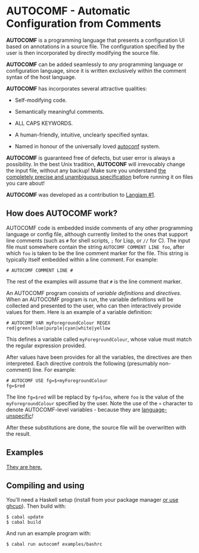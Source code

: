 # AUTOCOMF - Automatic Configuration from Comments

**AUTOCOMF** is a programming language that presents a configuration UI
based on annotations in a source file.  The configuration specified
by the user is then incorporated by directly modifying the source
file.

**AUTOCOMF** can be added seamlessly to *any* programming language or
configuration language, since it is written exclusively within the
comment syntax of the host language.

**AUTOCOMF** has incorporates several attractive qualities:

* Self-modifying code.

* Semantically meaningful comments.

* ALL CAPS KEYWORDS.

* A human-friendly, intuitive, unclearly specified syntax.

* Named in honour of the universally loved
  [autoconf](https://www.gnu.org/software/autoconf/) system.

**AUTOCOMF** is guaranteed free of defects, but user error is always a
possibility.  In the best Unix tradition, **AUTOCONF** will
irrevocably change the input file, without any backup!  Make sure you
understand [the completely precise and unambiguous
specification](https://github.com/athas/autocomf/blob/main/src/Main.hs)
before running it on files you care about!

**AUTOCOMF** was developed as a contribution to [Langjam
#1](https://github.com/langjam/jam0001).

## How does AUTOCOMF work?

AUTOCOMF code is embedded inside comments of any other programming
language or config file, although currently limited to the ones that
support line comments (such as `#` for shell scripts, `;` for Lisp, or
`//` for C).  The input file must somewhere contain the string
`AUTOCOMF COMMENT LINE foo`, after which `foo` is taken to be the line
comment marker for the file.  This string is typically itself embedded
within a line comment.  For example:

```
# AUTOCOMF COMMENT LINE #
```

The rest of the examples will assume that `#` is the line comment
marker.

An AUTOCOMF program consists of *variable definitions* and
*directives*. When an AUTOCOMF program is run, the variable
definitions will be collected and presented to the user, who can then
interactively provide values for them. Here is an example of a
variable definition:

```
# AUTOCOMF VAR myForegroundColour REGEX red|green|blue|purple|cyan|white|yellow
```

This defines a variable called `myForegroundColour`, whose value must
match the regular expression provided.

After values have been provides for all the variables, the directives
are then interpreted.  Each directive controls the following
(presumably non-comment) line.  For example:

```
# AUTOCOMF USE fg=$¤myForegroundColour
fg=$red
```

The line `fg=$red` will be replacd by `fg=$foo`, where `foo` is the
value of the `myForegroundColour` specified by the user.  Note the use
of the `¤` character to denote AUTOCOMF-level variables - because they
are
[language-unspecific](https://en.wikipedia.org/wiki/Currency_sign_(typography))!

After these substitutions are done, the source file will be
overwritten with the result.

## Examples

[They are here.](examples/)

## Compiling and using

You'll need a Haskell setup (install from your package manager [or use
ghcup](https://www.haskell.org/ghcup/)).  Then build with:

```
$ cabal update
$ cabal build
```

And run an example program with:

```
$ cabal run autocomf examples/bashrc
```
